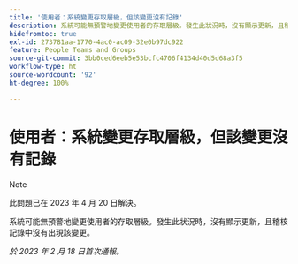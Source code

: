```yaml
---
title: '使用者：系統變更存取層級，但該變更沒有記錄'
description: 系統可能無預警地變更使用者的存取層級。發生此狀況時，沒有顯示更新，且稽核記錄中沒有出現該變更。
hidefromtoc: true
exl-id: 273781aa-1770-4ac0-ac09-32e0b97dc922
feature: People Teams and Groups
source-git-commit: 3bb0ced6eeb5e53bcfc4706f4134d40d5d68a3f5
workflow-type: ht
source-wordcount: '92'
ht-degree: 100%

---
```


# 使用者：系統變更存取層級，但該變更沒有記錄

>[!NOTE]
>
>此問題已在 2023 年 4 月 20 日解決。

系統可能無預警地變更使用者的存取層級。發生此狀況時，沒有顯示更新，且稽核記錄中沒有出現該變更。

_於 2023 年 2 月 18 日首次通報。_
